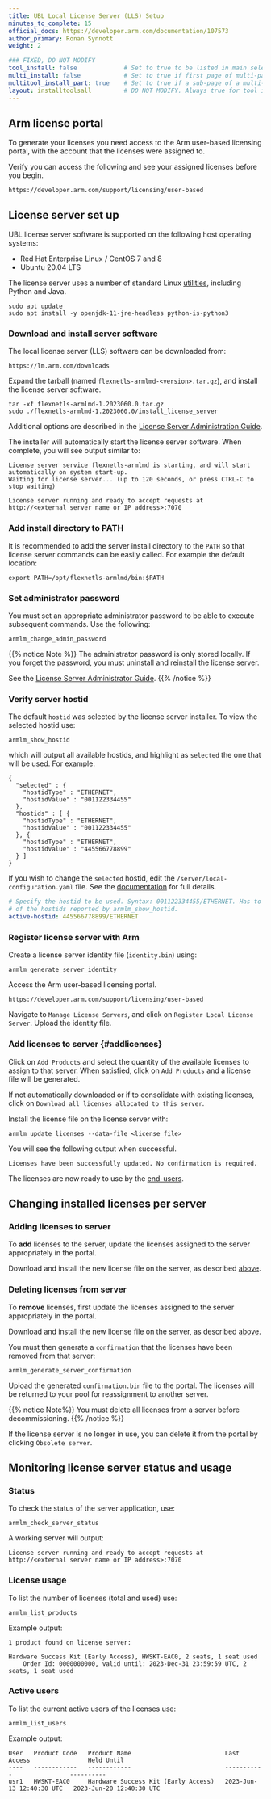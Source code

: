 ```yaml
---
title: UBL Local License Server (LLS) Setup
minutes_to_complete: 15
official_docs: https://developer.arm.com/documentation/107573
author_primary: Ronan Synnott
weight: 2                      

### FIXED, DO NOT MODIFY
tool_install: false             # Set to true to be listed in main selection page, else false
multi_install: false            # Set to true if first page of multi-page article, else false
multitool_install_part: true    # Set to true if a sub-page of a multi-page article, else false
layout: installtoolsall         # DO NOT MODIFY. Always true for tool install articles
---
```


## Arm license portal

To generate your licenses you need access to the Arm user-based licensing portal, with the account that the licenses were assigned to.

Verify you can access the following and see your assigned licenses before you begin.
```url
https://developer.arm.com/support/licensing/user-based
```

## License server set up

UBL license server software is supported on the following host operating systems:
* Red Hat Enterprise Linux / CentOS 7 and 8
* Ubuntu 20.04 LTS

The license server uses a number of standard Linux [utilities](https://developer.arm.com/documentation/107573/latest/Getting-started-with-user-based-licensing/Hardware-and-software-requirements), including Python and Java.
```console
sudo apt update
sudo apt install -y openjdk-11-jre-headless python-is-python3
```

### Download and install server software

The local license server (LLS) software can be downloaded from:
```url
https://lm.arm.com/downloads
```
Expand the tarball (named `flexnetls-armlmd-<version>.tar.gz`), and install the license server software.
```console
tar -xf flexnetls-armlmd-1.2023060.0.tar.gz
sudo ./flexnetls-armlmd-1.2023060.0/install_license_server
```
Additional options are described in the [License Server Administration Guide](https://developer.arm.com/documentation/107573/latest/Getting-started-with-user-based-licensing/Install-your-license-server).

The installer will automatically start the license server software. When complete, you will see output similar to:
```output
License server service flexnetls-armlmd is starting, and will start automatically on system start-up.
Waiting for license server... (up to 120 seconds, or press CTRL-C to stop waiting)

License server running and ready to accept requests at http://<external server name or IP address>:7070
```

### Add install directory to PATH

It is recommended to add the server install directory to the `PATH` so that license server commands can be easily called. For example the default location:
```console
export PATH=/opt/flexnetls-armlmd/bin:$PATH
```

### Set administrator password

You must set an appropriate administrator password to be able to execute subsequent commands. Use the following:
```console
armlm_change_admin_password
```
{{% notice Note %}}
The administrator password is only stored locally. If you forget the password, you must uninstall and reinstall the license server.

See the [License Server Administrator Guide](https://developer.arm.com/documentation/107573/1-2023600/License-server-administration/Reset-the-administrator-password).
{{% /notice %}}


### Verify server hostid

The default `hostid` was selected by the license server installer. To view the selected hostid use:
```console
armlm_show_hostid
```
which will output all available hostids, and highlight as `selected` the one that will be used. For example:
```output
{
  "selected" : {
    "hostidType" : "ETHERNET",
    "hostidValue" : "001122334455"
  },
  "hostids" : [ {
    "hostidType" : "ETHERNET",
    "hostidValue" : "001122334455"
  }, {
    "hostidType" : "ETHERNET",
    "hostidValue" : "445566778899"
  } ]
}
```
If you wish to change the `selected` hostid, edit the `/server/local-configuration.yaml` file. See the [documentation](https://developer.arm.com/documentation/107573/latest/Getting-started-with-user-based-licensing/Configure-your-license-server) for full details.
```yml
# Specify the hostid to be used. Syntax: 001122334455/ETHERNET. Has to be one
# of the hostids reported by armlm_show_hostid.
active-hostid: 445566778899/ETHERNET
```

### Register license server with Arm

Create a license server identity file (`identity.bin`) using:
```console
armlm_generate_server_identity
```
Access the Arm user-based licensing portal.
```url
https://developer.arm.com/support/licensing/user-based
```
Navigate to `Manage License Servers`, and click on `Register Local License Server`. Upload the identity file.


### Add licenses to server {#addlicenses}

Click on `Add Products` and select the quantity of the available licenses to assign to that server. When satisfied, click on `Add Products` and a license file will be generated.

If not automatically downloaded or if to consolidate with existing licenses, click on `Download all licenses allocated to this server`.

Install the license file on the license server with:
```console
armlm_update_licenses --data-file <license_file>
```
You will see the following output when successful.
```output
Licenses have been successfully updated. No confirmation is required.
```
The licenses are now ready to use by the [end-users](../ubl_license_enduser).


## Changing installed licenses per server

### Adding licenses to server

To **add** licenses to the server, update the licenses assigned to the server appropriately in the portal.

Download and install the new license file on the server, as described [above](#addlicenses).

### Deleting licenses from server

To **remove** licenses, first update the licenses assigned to the server appropriately in the portal.

Download and install the new license file on the server, as described [above](#addlicenses).

You must then generate a `confirmation` that the licenses have been removed from that server:
```command
armlm_generate_server_confirmation
```
Upload the generated `confirmation.bin` file to the portal. The licenses will be returned to your pool for reassignment to another server.

{{% notice Note%}}
You must delete all licenses from a server before decommissioning.
{{% /notice %}}

If the license server is no longer in use, you can delete it from the portal by clicking `Obsolete server`.


## Monitoring license server status and usage

### Status

To check the status of the server application, use:
```console
armlm_check_server_status
```
A working server will output:
```output
License server running and ready to accept requests at http://<external server name or IP address>:7070
```

### License usage

To list the number of licenses (total and used) use:
```console
armlm_list_products
```
Example output:
```output
1 product found on license server:

Hardware Success Kit (Early Access), HWSKT-EAC0, 2 seats, 1 seat used
    Order Id: 0000000000, valid until: 2023-Dec-31 23:59:59 UTC, 2 seats, 1 seat used
```
### Active users

To list the current active users of the licenses use:
```console
armlm_list_users
```
Example output:
```output
User   Product Code   Product Name                          Last Access                Held Until
----   ------------   ------------                          -----------                ----------
usr1   HWSKT-EAC0     Hardware Success Kit (Early Access)   2023-Jun-13 12:40:30 UTC   2023-Jun-20 12:40:30 UTC
```
